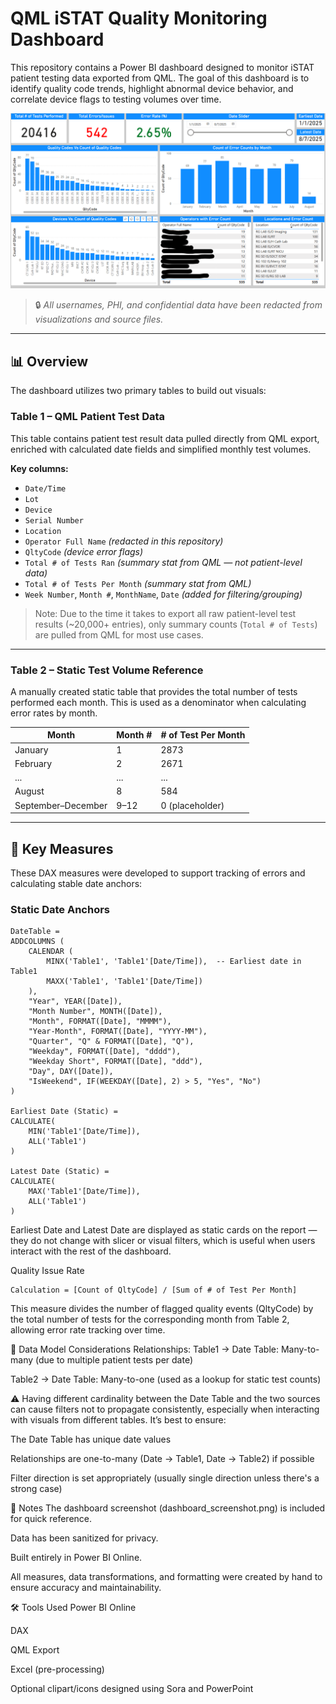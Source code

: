 # QML iSTAT Quality Monitoring Dashboard

This repository contains a Power BI dashboard designed to monitor iSTAT patient testing data exported from QML. The goal of this dashboard is to identify quality code trends, highlight abnormal device behavior, and correlate device flags to testing volumes over time.

![Dashboard_Screenshot](https://github.com/khangsheng1/MT-Work/blob/main/POC/iSTAT_Quality_Error_Study/iSTAT%20Quality%20Error%20Dashboard%20IMG.png)

> 🔒 *All usernames, PHI, and confidential data have been redacted from visualizations and source files.*

---

## 📊 Overview

The dashboard utilizes two primary tables to build out visuals:

### **Table 1** – QML Patient Test Data
This table contains patient test result data pulled directly from QML export, enriched with calculated date fields and simplified monthly test volumes.

**Key columns:**
- `Date/Time`
- `Lot`
- `Device`
- `Serial Number`
- `Location`
- `Operator Full Name` *(redacted in this repository)*
- `QltyCode` *(device error flags)*
- `Total # of Tests Ran` *(summary stat from QML — not patient-level data)*
- `Total # of Tests Per Month` *(summary stat from QML)*
- `Week Number`, `Month #`, `MonthName`, `Date` *(added for filtering/grouping)*

> Note: Due to the time it takes to export all raw patient-level test results (~20,000+ entries), only summary counts (`Total # of Tests`) are pulled from QML for most use cases.

---

### **Table 2** – Static Test Volume Reference
A manually created static table that provides the total number of tests performed each month. This is used as a denominator when calculating error rates by month.

| Month              | Month # | # of Test Per Month |
| ------------------ | ------- | ------------------- |
| January            | 1       | 2873                |
| February           | 2       | 2671                |
| ...                | ...     | ...                 |
| August             | 8       | 584                 |
| September–December | 9–12    | 0 (placeholder)     |

---

## 🧮 Key Measures

These DAX measures were developed to support tracking of errors and calculating stable date anchors:

### **Static Date Anchors**
```DAX
DateTable = 
ADDCOLUMNS (
    CALENDAR (
        MINX('Table1', 'Table1'[Date/Time]),  -- Earliest date in Table1
        MAXX('Table1', 'Table1'[Date/Time])
    ),
    "Year", YEAR([Date]),
    "Month Number", MONTH([Date]),
    "Month", FORMAT([Date], "MMMM"),
    "Year-Month", FORMAT([Date], "YYYY-MM"),
    "Quarter", "Q" & FORMAT([Date], "Q"),
    "Weekday", FORMAT([Date], "dddd"),
    "Weekday Short", FORMAT([Date], "ddd"),
    "Day", DAY([Date]),
    "IsWeekend", IF(WEEKDAY([Date], 2) > 5, "Yes", "No")
)

Earliest Date (Static) = 
CALCULATE(
    MIN('Table1'[Date/Time]),
    ALL('Table1')
)

Latest Date (Static) = 
CALCULATE(
    MAX('Table1'[Date/Time]),
    ALL('Table1')
)
```

Earliest Date and Latest Date are displayed as static cards on the report — they do not change with slicer or visual filters, which is useful when users interact with the rest of the dashboard.

Quality Issue Rate
```
Calculation = [Count of QltyCode] / [Sum of # of Test Per Month]
```
This measure divides the number of flagged quality events (QltyCode) by the total number of tests for the corresponding month from Table 2, allowing error rate tracking over time.

🔗 Data Model Considerations
Relationships:
Table1 → Date Table: Many-to-many (due to multiple patient tests per date)

Table2 → Date Table: Many-to-one (used as a lookup for static test counts)

⚠️ Having different cardinality between the Date Table and the two sources can cause filters not to propagate consistently, especially when interacting with visuals from different tables. It’s best to ensure:

The Date Table has unique date values

Relationships are one-to-many (Date → Table1, Date → Table2) if possible

Filter direction is set appropriately (usually single direction unless there's a strong case)

📌 Notes
The dashboard screenshot (dashboard_screenshot.png) is included for quick reference.

Data has been sanitized for privacy.

Built entirely in Power BI Online.

All measures, data transformations, and formatting were created by hand to ensure accuracy and maintainability.

🛠 Tools Used
Power BI Online

DAX

QML Export

Excel (pre-processing)

Optional clipart/icons designed using Sora and PowerPoint
